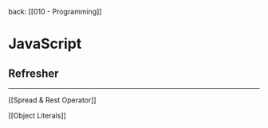 back: [[010 - Programming]]


# JavaScript


## Refresher
---

 [[Spread & Rest Operator]]

[[Object Literals]]